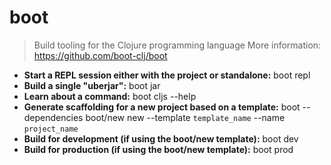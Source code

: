 # boot
> Build tooling for the Clojure programming language
> More information: <https://github.com/boot-clj/boot>
- **Start a REPL session either with the project or standalone:**
boot repl
- **Build a single "uberjar":**
boot jar
- **Learn about a command:**
boot cljs --help
- **Generate scaffolding for a new project based on a template:**
boot --dependencies boot/new new --template `template_name` --name `project_name`
- **Build for development (if using the boot/new template):**
boot dev
- **Build for production (if using the boot/new template):**
boot prod

